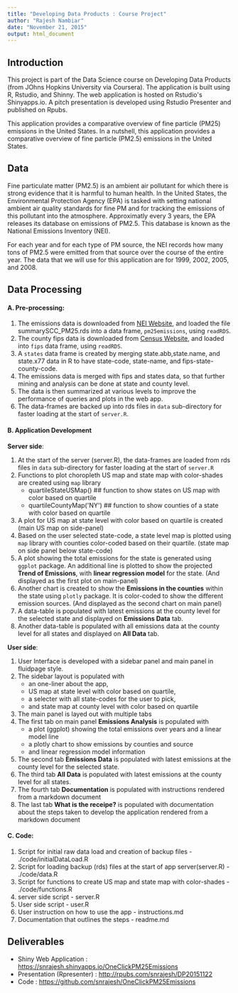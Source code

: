```yaml
---
title: "Developing Data Products : Course Project"
author: "Rajesh Nambiar"
date: "November 21, 2015"
output: html_document
---
```



## Introduction

This project is part of the Data Science course on Developing Data Products (from JOhns Hopkins University via Coursera). The application is built using R, Rstudio, and Shinny. The web application is hosted on Rstudio's Shinyapps.io. A pitch presentation is developed using Rstudio Presenter and published on Rpubs.

This application provides a comparative overview of fine particle (PM25) emissions  in the United States.
In a nutshell, this application provides a comparative overview of fine particle (PM2.5) emissions in the United States.
  
## Data
Fine particulate matter (PM2.5) is an ambient air pollutant for which there is strong evidence that it is harmful to human health. In the United States, the Environmental Protection Agency (EPA) is tasked with setting national ambient air quality standards for fine PM and for tracking the emissions of this pollutant into the atmosphere. Approximatly every 3 years, the EPA releases its database on emissions of PM2.5. This database is known as the National Emissions Inventory (NEI). 

For each year and for each type of PM source, the NEI records how many tons of PM2.5 were emitted from that source over the course of the entire year. The data that we will use for this application are for 1999, 2002, 2005, and 2008.
  
  
## Data Processing

#### A. Pre-processing:
1. The emissions data is downloaded from [NEI Website]('https://d396qusza40orc.cloudfront.net/exdata%2Fdata%2FNEI_data.zip'), and loaded the file summarySCC_PM25.rds into a data frame, `pm25emissions`, using `readRDS`.
2. The county fips data is downloaded from [Census Website]('http://www2.census.gov/geo/docs/reference/codes/files/national_county.txt'), and loaded into `fips` data frame, using `readRDS`.
3. A `states` data frame is created by merging state.abb,state.name, and state.x77 data in R to have state-code, state-name, and fips-state-county-code.
4. The emissions data is merged with fips and states data, so that further mining and analysis can be done at state and county level. 
5. The data is then summarized at various levels to improve the performance of queries and plots in the web app. 
6. The data-frames are backed up into rds files in `data` sub-directory for faster loading at the start of `server.R`. 
  
#### B. Application Development
  
**Server side**:
  
1. At the start of the server (server.R), the data-frames are loaded from rds files in `data` sub-directory for faster loading at the start of `server.R`
2. Functions to plot choropleth US map and state map with color-shades are created using `map` library 
    + quartileStateUSMap() ## function to show states on US map with color based on quartile
    + quartileCountyMap('NY') ## function to show counties of a state with color based on quartile
3. A plot for US map at state level with color based on quartile is created (main US map on side-panel)
4. Based on the user selected state-code, a state level map is plotted using `map` library with counties color-coded based on their quartile. (state map on side panel below state-code)
5. A plot showing the total emissions for the state is generated using `ggplot` package. An additional  line is plotted to show the projected **Trend of Emissions**, with **linear regression model** for the state. (And displayed as the first plot on main-panel)
6. Another chart is created to show the **Emissions in the counties** within the state using `plotly` package. It is color-coded to show the different emission sources. (And displayed as the second chart on main panel)
7. A data-table is populated with latest emissions at the county level for the selected state and displayed on **Emissions Data** tab.  
8. Another data-table is populated with all emissions data at the county level for all states and displayed on **All Data** tab.  
 

**User side**:
  
1. User Interface is developed with a sidebar panel and main panel in fluidpage style.
2. The sidebar layout is populated with 
    + an one-liner about the app, 
    + US map at state level with color based on quartile, 
    + a selecter with all state-codes for the user to pick,
    + and state map at county level with color based on quartile
3. The main panel is layed out with multiple tabs
4. The first tab on main panel **Emissions Analysis** is populated with  
    + a plot (ggplot) showing the total emissions over years and a linear model line
    + a plotly chart to show emissions by counties and source
    + and linear regression model information
5. The second tab **Emissions Data** is populated with latest emissions at the county level for the selected state.
6. The third tab **All Data** is populated with latest emissions at the county level for all states.
7. The fourth tab **Documentation** is populated with instructions rendered from a markdown document
8. The last tab **What is the receipe?** is populated with documentation about the steps taken to develop the application rendered from a markdown document
  
#### C. Code:
  
1. Script for initial raw data load and creation of backup files - ./code/initialDataLoad.R
2. Script for loading backup (rds) files at the start of app server(server.R) - ./code/data.R
3. Script for functions to create US map and state map with color-shades - ./code/functions.R
4. server side script - server.R
5. User side script - user.R
6. User instruction on how to use the app - instructions.md 
7. Documentation that outlines the steps - readme.md 
  
  
## Deliverables
  
* Shiny Web Application : https://snrajesh.shinyapps.io/OneClickPM25Emissions
* Presentation (Rpresenter) : http://rpubs.com/snrajesh/DP20151122
* Code : https://github.com/snrajesh/OneClickPM25Emissions  
  

